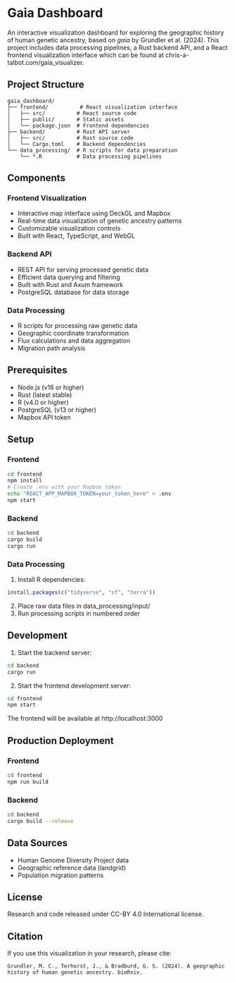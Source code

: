 # Gaia Dashboard

An interactive visualization dashboard for exploring the geographic history of human genetic ancestry, based on *gaia* by Grundler et al. (2024). This project includes data processing pipelines, a Rust backend API, and a React frontend visualization interface which can be found at chris-a-talbot.com/gaia_visualizer.

## Project Structure

```
gaia_dashboard/
├── frontend/          # React visualization interface
│   ├── src/          # React source code
│   ├── public/       # Static assets
│   └── package.json  # Frontend dependencies
├── backend/          # Rust API server
│   ├── src/          # Rust source code
│   └── Cargo.toml    # Backend dependencies
└── data_processing/  # R scripts for data preparation
    └── *.R           # Data processing pipelines
```

## Components

### Frontend Visualization
- Interactive map interface using DeckGL and Mapbox
- Real-time data visualization of genetic ancestry patterns
- Customizable visualization controls
- Built with React, TypeScript, and WebGL

### Backend API
- REST API for serving processed genetic data
- Efficient data querying and filtering
- Built with Rust and Axum framework
- PostgreSQL database for data storage

### Data Processing
- R scripts for processing raw genetic data
- Geographic coordinate transformation
- Flux calculations and data aggregation
- Migration path analysis

## Prerequisites

- Node.js (v16 or higher)
- Rust (latest stable)
- R (v4.0 or higher)
- PostgreSQL (v13 or higher)
- Mapbox API token

## Setup

### Frontend
```bash
cd frontend
npm install
# Create .env with your Mapbox token
echo "REACT_APP_MAPBOX_TOKEN=your_token_here" > .env
npm start
```

### Backend
```bash
cd backend
cargo build
cargo run
```

### Data Processing
1. Install R dependencies:
```R
install.packages(c("tidyverse", "sf", "terra"))
```
2. Place raw data files in data_processing/input/
3. Run processing scripts in numbered order

## Development

1. Start the backend server:
```bash
cd backend
cargo run
```

2. Start the frontend development server:
```bash
cd frontend
npm start
```

The frontend will be available at http://localhost:3000

## Production Deployment

### Frontend
```bash
cd frontend
npm run build
```

### Backend
```bash
cd backend
cargo build --release
```

## Data Sources

- Human Genome Diversity Project data
- Geographic reference data (landgrid)
- Population migration patterns

## License

Research and code released under CC-BY 4.0 International license.

## Citation

If you use this visualization in your research, please cite:
```
Grundler, M. C., Terhorst, J., & Bradburd, G. S. (2024). A geographic history of human genetic ancestry. bioRxiv.
```
